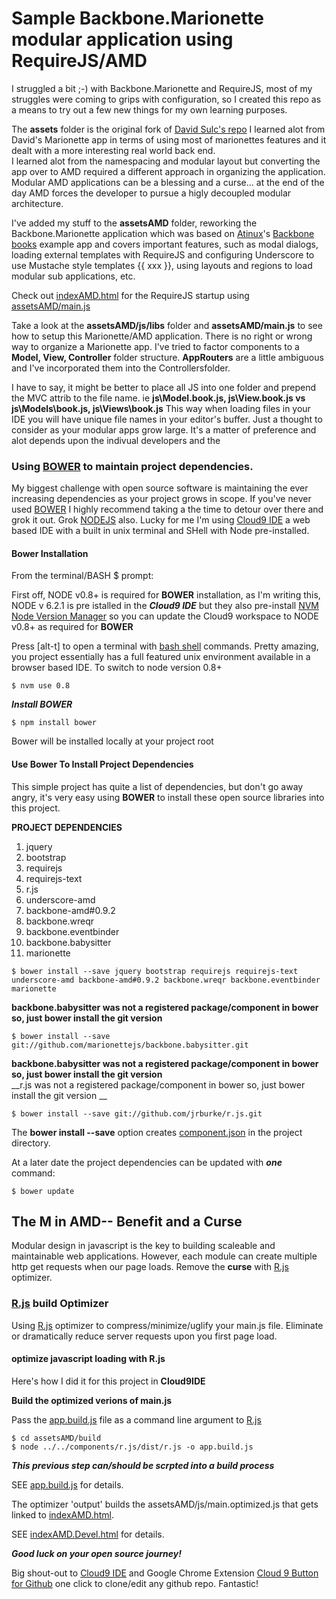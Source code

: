 # Sample Backbone.Marionette modular application using RequireJS/AMD 

I struggled a bit ;-) with Backbone.Marionette and RequireJS, most of my struggles were coming to grips with configuration, so I created this repo as a means to try out a few new things for my own learning purposes.

The **assets** folder is the original fork of [David Sulc's repo](https://github.com/davidsulc/backbone.marionette-atinux-books)  I learned alot from David's Marionette app in terms of using most of marionettes features and it dealt with a more interesting real world back end.  
I learned alot from the namespacing and modular layout but converting the app over to AMD required a different approach in organizing the application.  Modular AMD applications can be a blessing and a curse... at the end of the day AMD forces the developer to pursue a higly decoupled modular architecture.

I've added my stuff to the **assetsAMD** folder, reworking the Backbone.Marionette application which was based on [Atinux](http://www.atinux.fr)'s [Backbone books](http://www.atinux.fr/backbone-books/)
example app and covers important features, such as modal dialogs, loading external templates with RequireJS and configuring Underscore to use Mustache style templates {{ xxx }},
using layouts and regions to load modular sub applications, etc.

Check out [indexAMD.html](https://github.com/t2k/backbone.marionette-RequireJS/blob/master/indexAMD.html) for the RequireJS startup using [assetsAMD/main.js](https://github.com/t2k/backbone.marionette-RequireJS/blob/master/assetsAMD/js/main.js)

Take a look at the **assetsAMD/js/libs** folder and **assetsAMD/main.js** to see how to setup this  Marionette/AMD application.  There is no right or wrong way to organize
a Marionette app.  I've tried to factor components to a **Model, View, Controller** folder structure.  **AppRouters** are a little ambiguous and I've incorporated them into the Controllersfolder.

I have to say, it might be better to place all JS into one folder and prepend the MVC attrib to the file name.  ie **js\Model.book.js, js\View.book.js vs js\Models\book.js, js\Views\book.js**
This way when loading files in your IDE you will have unique file names in your editor's buffer.  Just a thought to consider as your modular apps grow large.  It's a matter of preference and alot depends upon the indivual developers and the 

### Using [BOWER](http://twitter.github.com/bower/) to maintain project dependencies.
My biggest challenge with open source software is maintaining the ever increasing dependencies as your project grows in scope.  If you've never used [BOWER](http://twitter.github.com/bower/) I highly recommend taking a the time to detour over there and grok it out.
Grok [NODEJS](https://nodejs.org) also.  Lucky for me I'm using [Cloud9 IDE](https://c9.io) a web based IDE with a built in unix terminal and SHell with Node pre-installed.

#### Bower Installation
From the terminal/BASH $ prompt:

First off, NODE v0.8+ is required for __BOWER__ installation, as I'm writing this, NODE v 6.2.1 is pre istalled in the ***Cloud9 IDE*** but they also pre-install [NVM Node Version Manager](https://github.com/creationix/nvm) so you can update the Cloud9 workspace to NODE v0.8+ as required for __BOWER__

Press [alt-t] to open a terminal with [bash shell](http://linuxcommand.org/learning_the_shell.php) commands.  Pretty amazing, you project essentially has a full featured unix environment available in a browser based IDE.
To switch to node version 0.8+
~~~    
$ nvm use 0.8
~~~
***Install BOWER***
~~~
$ npm install bower
~~~

Bower will be installed locally at your project root

#### Use Bower To Install Project Dependencies
This simple project has quite a list of dependencies, but don't go away angry, it's very easy using __BOWER__ to install these open source libraries into this project.

__PROJECT DEPENDENCIES__  
1. jquery  
2. bootstrap  
3. requirejs  
4. requirejs-text  
5. r.js  
2. underscore-amd  
3. backbone-amd#0.9.2  
4. backbone.wreqr  
5. backbone.eventbinder  
6. backbone.babysitter  
6. marionette  

~~~    
$ bower install --save jquery bootstrap requirejs requirejs-text underscore-amd backbone-amd#0.9.2 backbone.wreqr backbone.eventbinder marionette
~~~

__backbone.babysitter was not a registered package/component in bower so, just bower install the git version__  

~~~
$ bower install --save git://github.com/marionettejs/backbone.babysitter.git
~~~

__backbone.babysitter was not a registered package/component in bower so, just bower install the git version__  
__r.js was not a registered package/component in bower so, just bower install the git version __  

~~~
$ bower install --save git://github.com/jrburke/r.js.git
~~~
    
The __bower install --save__ option creates [component.json](https://github.com/t2k/backbone.marionette-RequireJS/blob/master/component.json) in the project directory.

At a later date the project dependencies can be updated with ***one*** command:
   
~~~   
$ bower update
~~~

## The M in AMD-- Benefit and a Curse
Modular design in javascript is the key to building scaleable and maintainable web applications.  However, each module can create multiple http get requests when our page loads.  Remove the __curse__ with [R.js](git://github.com/jrburke/r.js.git) optimizer. 

### [R.js](https://github.com/jrburke/r.js.git) build Optimizer
Using [R.js](https://github.com/jrburke/r.js.git) optimizer to compress/minimize/uglify your main.js file.  Eliminate or dramatically reduce server requests upon you first page load.

#### optimize javascript loading with R.js 
Here's how I did it for this project in __Cloud9IDE__ 

__Build the optimized verions of main.js__

Pass the [app.build.js](https://github.com/t2k/backbone.marionette-RequireJS/blob/master/assetsAMD/build/app.build.js) file as a command line argument to [R.js](https://github.com/jrburke/r.js.git) 
~~~
$ cd assetsAMD/build
$ node ../../components/r.js/dist/r.js -o app.build.js
~~~

***This previous step can/should be scrpted into a build process***

SEE [app.build.js](https://github.com/t2k/backbone.marionette-RequireJS/blob/master/assetsAMD/build/app.build.js) for details.
    
The optimizer 'output' builds the assetsAMD/js/main.optimized.js that gets linked to [indexAMD.html](https://github.com/t2k/backbone.marionette-RequireJS/blob/master/indexAMD.html).

SEE [indexAMD.Devel.html](https://github.com/t2k/backbone.marionette-RequireJS/blob/master/indexAMD.Devel.html) for details.

***Good luck on your open source journey!***
        

Big shout-out to [Cloud9 IDE](https://c9.io) and Google Chrome Extension [Cloud 9 Button for Github](https://chrome.google.com/webstore/detail/gkddhhofgajgmgfebhaiihlahjmjkmph) one click to clone/edit any github repo.  Fantastic!